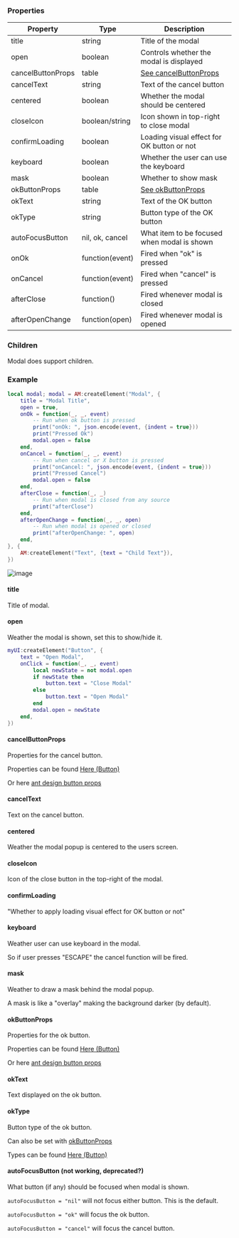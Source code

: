 ### Properties
| Property          | Type            | Description                                      |
|-                  |-                |-                                                 |
| title             | string          | Title of the modal                               |
| open              | boolean         | Controls whether the modal is displayed          |
| cancelButtonProps | table           | [See cancelButtonProps](#cancelbuttonprops)      |
| cancelText        | string          | Text of the cancel button                        |
| centered          | boolean         | Whether the modal should be centered             |
| closeIcon         | boolean/string  | Icon shown in top-right to close modal           |
| confirmLoading    | boolean         | Loading visual effect for OK button or not       |
| keyboard          | boolean         | Whether the user can use the keyboard            |
| mask              | boolean         | Whether to show mask                             |
| okButtonProps     | table           | [See okButtonProps](#okbuttonprops)              |
| okText            | string          | Text of the OK button                            |
| okType            | string          | Button type of the OK button                     |
| autoFocusButton   | nil, ok, cancel | What item to be focused when modal is shown      |
| onOk              | function(event) | Fired when "ok" is pressed                       |
| onCancel          | function(event) | Fired when "cancel" is pressed                   |
| afterClose        | function()      | Fired whenever modal is closed                   |
| afterOpenChange   | function(open)  | Fired whenever modal is opened                   |    

### Children
Modal does support children.

### Example
```lua
local modal; modal = AM:createElement("Modal", {
    title = "Modal Title",
    open = true,
    onOk = function(_, _, event)
        -- Run when ok button is pressed
        print("onOk: ", json.encode(event, {indent = true}))
        print("Pressed Ok")
        modal.open = false
    end,
    onCancel = function(_, _, event)
        -- Run when cancel or X button is pressed
        print("onCancel: ", json.encode(event, {indent = true}))
        print("Pressed Cancel")
        modal.open = false
    end,
    afterClose = function(_, _)
        -- Run when modal is closed from any source
        print("afterClose")
    end,
    afterOpenChange = function(_, _, open)
        -- Run when modal is opened or closed
        print("afterOpenChange: ", open)
    end,
}, {
    AM:createElement("Text", {text = "Child Text"}),
})
```
![image](https://i.imgur.com/nZqZ6uK.png)

#### title
Title of modal.

#### open
Weather the modal is shown, set this to show/hide it.<p/>
```lua
myUI:createElement("Button", {
    text = "Open Modal",
    onClick = function(_, _, event)
        local newState = not modal.open
        if newState then
            button.text = "Close Modal"
        else
            button.text = "Open Modal"
        end
        modal.open = newState
    end,
})
```

#### cancelButtonProps
Properties for the cancel button.<p/>
Properties can be found [Here (Button)](Button.md)<p/>
Or here [ant design button props](https://ant.design/components/button#api)

#### cancelText
Text on the cancel button.

#### centered
Weather the modal popup is centered to the users screen.

#### closeIcon
Icon of the close button in the top-right of the modal.

#### confirmLoading
"Whether to apply loading visual effect for OK button or not"

#### keyboard
Weather user can use keyboard in the modal.<p/>
So if user presses "ESCAPE" the cancel function will be fired.

#### mask
Weather to draw a mask behind the modal popup.<p/>
A mask is like a "overlay" making the background darker (by default).

#### okButtonProps
Properties for the ok button.<p/>
Properties can be found [Here (Button)](Button.md)<p/>
Or here [ant design button props](https://ant.design/components/button#api)

#### okText
Text displayed on the ok button.

#### okType
Button type of the ok button.<p/>
Can also be set with [okButtonProps](#okbuttonprops)<p/>
Types can be found [Here (Button)](Button.md)

#### autoFocusButton (not working, deprecated?)
What button (if any) should be focused when modal is shown.<p/>
`autoFocusButton = "nil"` will not focus either button. This is the default.<p/>
`autoFocusButton = "ok"` will focus the ok button.<p/>
`autoFocusButton = "cancel"` will focus the cancel button.